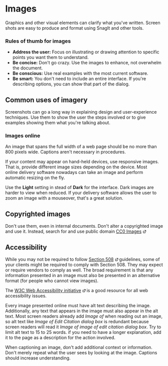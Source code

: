 Images
======

Graphics and other visual elements can clarify what you've written. 
Screen shots are easy to produce and format using SnagIt and other tools.

### Rules of thumb for images
* **Address the user:** Focus on illustrating or drawing attention to specific points you want them to understand.
* **Be concise:** Don't go crazy. Use the images to enhance, not overwhelm the document.
* **Be conscious:** Use real examples with the most current software.
* **Be smart:** You don't need to include an entire interface. If you're describing options, 
you can show that part of the dialog.

Common uses of imagery
----------------------

Screenshots can go a long way in explaining design and user-experience
techniques. Use them to show the user the steps involved or to 
give examples showing them what you're talking about.

### Images online
An image that spans the full width of a web page should be no more than
800 pixels wide. Captions aren't necessary in procedures.

If your content may appear on hand-held devices, use responsive images.
That is, provide different image sizes depending on the device. Most  
online delivery software nowadays can take 
an image and perform automatic resizing on the fly. 

Use the **Light** setting in stead of **Dark** for the interface. Dark images are 
harder to view when reduced. If your delivery software allows the user 
to zoom an image with a mouseover, that's a great solution.

Copyrighted images
------------------

Don't use them, even in internal documents. Don't
alter a copyrighted image and use it. Instead, search for and use public
domain <a href="https://creativecommons.org/publicdomain/zero/1.0" target="_blank">CC0 Images</a> 
![](Resources/Images/offsite-link.png)

Accessibility
-------------

While you may not be required to follow <a href="http://www.508checker.com/what-is-508-compliance" target="new"> Section 508</a>
![](Resources/Images/offsite-link.png) guidelines, some of your clients might be 
required to comply with Section 508. They may expect or require
vendors to comply as well. The broad requirement is that
any information presented in an image must also be presented in an
alternative format (for people who cannot view images).

The <a href="https://www.w3.org/WAI/" target="_new">W3C Web Accessibility initiative</a>
![](Resources/Images/offsite-link.png) is a
good resource for all web accessibility issues.

Every image presented online must have alt text describing the image.
Additionally, any text that appears in the image must also appear in the
alt text. Most screen readers already add *Image of* when reading out an
image, so alt text like *Image of Edit Citation dialog box* is redundant
because screen readers will read it *Image of image of edit citation
dialog box*. Try to limit alt text to 15 to 25 words. if you need to have
a longer explanation, add it to the page as a description for the action
involved.

When captioning an image, don't add additional context or information.
Don't merely repeat what the user sees by looking at the image. Captions
should increase understanding.
